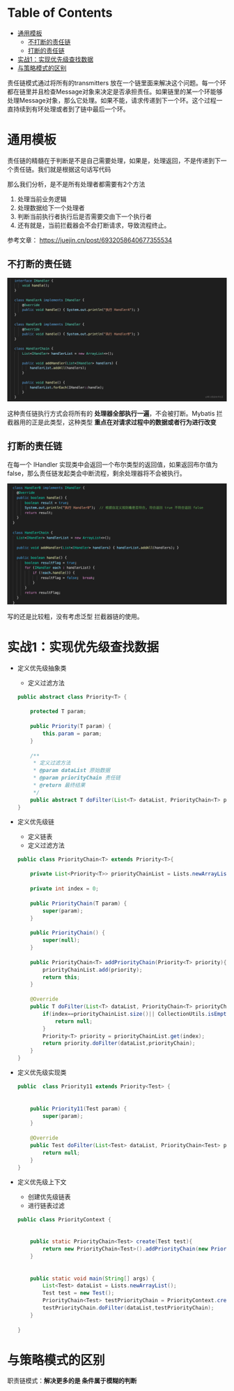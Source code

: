 # Table of Contents

* [通用模板](#通用模板)
  * [不打断的责任链](#不打断的责任链)
  * [打断的责任链](#打断的责任链)
* [实战1：实现优先级查找数据](#实战1实现优先级查找数据)
* [与策略模式的区别](#与策略模式的区别)


责任链模式通过将所有的transmitters 放在一个链里面来解决这个问题。每一个环都在链里并且检查Message对象来决定是否承担责任。如果链里的某一个环能够处理Message对象，那么它处理。如果不能，请求传递到下一个环。这个过程一直持续到有环处理或者到了链中最后一个环。



# 通用模板

责任链的精髓在于判断是不是自己需要处理，如果是，处理返回，不是传递到下一个责任链。我们就是根据这句话写代码

那么我们分析，是不是所有处理者都需要有2个方法

1. 处理当前业务逻辑
2. 处理数据给下一个处理者
3. 判断当前执行者执行后是否需要交由下一个执行者
4. 还有就是，当前拦截器会不会打断请求，导致流程终止。



 参考文章： https://juejin.cn/post/6932058640677355534 

## 不打断的责任链

![](.images/f83271991c3e407aa89207cad957e2fa_tplv-k3u1fbpfcp-zoom-in-crop-mark_3024_0_0_0.png)

这种责任链执行方式会将所有的 **处理器全部执行一遍**，不会被打断。Mybatis 拦截器用的正是此类型，这种类型 **重点在对请求过程中的数据或者行为进行改变**

## 打断的责任链

在每一个 IHandler 实现类中会返回一个布尔类型的返回值，如果返回布尔值为 false，那么责任链发起类会中断流程，剩余处理器将不会被执行。

![image-20220902222409093](.images/image-20220902222409093.png)





写的还是比较粗，没有考虑泛型 拦截器链的使用。






# 实战1：实现优先级查找数据



+ 定义优先级抽象类

  + 定义过滤方法

  ```java
  public abstract class Priority<T> {
  
      protected T param;
  
      public Priority(T param) {
          this.param = param;
      }
  
      /**
       * 定义过滤方法
       * @param dataList 原始数据
       * @param priorityChain 责任链
       * @return 最终结果
       */
      public abstract T doFilter(List<T> dataList, PriorityChain<T> priorityChain);
  }
  ```

  

+ 定义优先级链

  + 定义链表
  + 定义过滤方法

  ```java
  public class PriorityChain<T> extends Priority<T>{
  
      private List<Priority<T>> priorityChainList = Lists.newArrayList();
  
      private int index = 0;
  
      public PriorityChain(T param) {
          super(param);
      }
  
      public PriorityChain() {
          super(null);
      }
  
      public PriorityChain<T> addPriorityChain(Priority<T> priority){
          priorityChainList.add(priority);
          return this;
      }
  
      @Override
      public T doFilter(List<T> dataList, PriorityChain<T> priorityChain) {
          if(index==priorityChainList.size()|| CollectionUtils.isEmpty(dataList)){
              return null;
          }
          Priority<T> priority = priorityChainList.get(index);
          return priority.doFilter(dataList,priorityChain);
      }
  }
  ```

  

+ 定义优先级实现类

  ```java
  public  class Priority11 extends Priority<Test> {
  
  
      public Priority11(Test param) {
          super(param);
      }
  
      @Override
      public Test doFilter(List<Test> dataList, PriorityChain<Test> priorityChain) {
          return null;
      }
  }
  
  ```

  

+ 定义优先级上下文

  + 创建优先级链表
  + 进行链表过滤

  ```java
  public class PriorityContext {
  
  
      public static PriorityChain<Test> create(Test test){
          return new PriorityChain<Test>().addPriorityChain(new Priority11(test));
      }
  
  
      public static void main(String[] args) {
          List<Test> dataList = Lists.newArrayList();
          Test test = new Test();
          PriorityChain<Test> testPriorityChain = PriorityContext.create(test);
          testPriorityChain.doFilter(dataList,testPriorityChain);
      }
  
  }
  
  ```

  



# 与策略模式的区别

职责链模式：**解决更多的是 条件属于模糊的判断**
